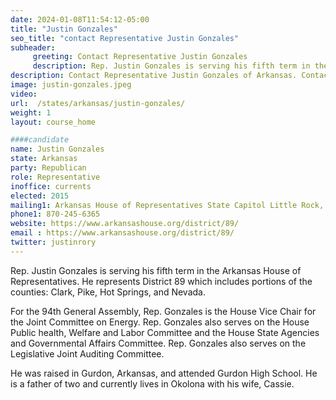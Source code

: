 ```yaml
---
date: 2024-01-08T11:54:12-05:00
title: "Justin Gonzales"
seo_title: "contact Representative Justin Gonzales"
subheader:
     greeting: Contact Representative Justin Gonzales
     description: Rep. Justin Gonzales is serving his fifth term in the Arkansas House of Representatives. He represents District 89 which includes portions of the counties Clark, Pike, Hot Springs, and Nevada. For the 94th General Assembly, Rep. Gonzales is the House Vice Chair for the Joint Committee on Energy.
description: Contact Representative Justin Gonzales of Arkansas. Contact information for Justin Gonzales includes email address, phone number, and mailing address.
image: justin-gonzales.jpeg
video:
url:  /states/arkansas/justin-gonzales/
weight: 1
layout: course_home

####candidate
name: Justin Gonzales
state: Arkansas
party: Republican
role: Representative
inoffice: currents
elected: 2015
mailing1: Arkansas House of Representatives State Capitol Little Rock, AR 72201
phone1: 870-245-6365
website: https://www.arkansashouse.org/district/89/
email : https://www.arkansashouse.org/district/89/
twitter: justinrory
---
```


Rep. Justin Gonzales is serving his fifth term in the Arkansas House of Representatives. He represents District 89 which includes portions of the counties: Clark, Pike, Hot Springs, and Nevada.

For the 94th General Assembly, Rep. Gonzales is the House Vice Chair for the Joint Committee on Energy. Rep. Gonzales also serves on the House Public health, Welfare and Labor Committee and the House State Agencies and Governmental Affairs Committee. Rep. Gonzales also serves on the Legislative Joint Auditing Committee.

He was raised in Gurdon, Arkansas, and attended Gurdon High School. He is a father of two and currently lives in Okolona with his wife, Cassie.
